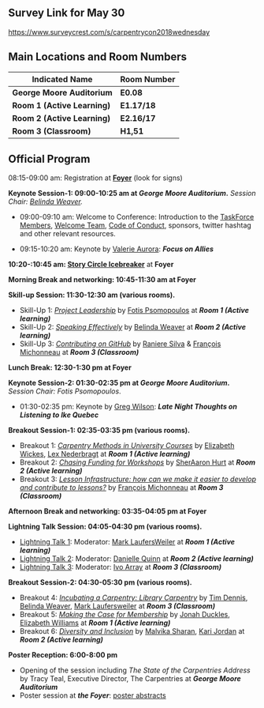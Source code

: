 ## Survey Link for May 30

https://www.surveycrest.com/s/carpentrycon2018wednesday

## Main Locations and Room Numbers

Indicated Name|Room Number
--|--
**George Moore Auditorium**|**E0.08**
**Room 1 (Active Learning)**|**E1.17/18**
**Room 2 (Active Learning)**|**E2.16/17**
**Room 3 (Classroom)**|**H1,51**

## Official Program

08:15-09:00 am: Registration at **[Foyer](https://goo.gl/maps/xpnddSdsZ8n)** (look for signs)

**Keynote Session-1: 09:00-10:25 am at _George Moore Auditorium_.** *Session Chair: [Belinda Weaver](https://github.com/carpentries/carpentrycon/blob/master/ShortBio/SessionChairs/BelindaWeaver-bio.md).*

- 09:00-09:10 am: Welcome to Conference: Introduction to the [TaskForce Members](https://github.com/carpentries/carpentrycon/tree/master/ShortBio/TaskForce), [Welcome Team](https://github.com/carpentries/carpentrycon/blob/master/Welcome_Team.md), [Code of Conduct](https://docs.carpentries.org/topic_folders/policies/code-of-conduct.html), sponsors, twitter hashtag and other relevant resources.

- 09:15-10:20 am:	Keynote by [Valerie Aurora](https://github.com/carpentries/carpentrycon/blob/master/ShortBio/Speakers/ValerieAurora-bio.md): **_Focus on Allies_**

**10:20-:10:45 am: [Story Circle Icebreaker](https://github.com/carpentries/carpentrycon/blob/master/Sessions/2018-05-30/00-Icebreaker-Story-Circles.md)** at **Foyer**

**Morning Break and networking: 10:45-11:30 am at Foyer**

**Skill-up Session: 11:30-12:30 am (various rooms).**

- Skill-Up 1: [_Project Leadership_](https://github.com/carpentries/carpentrycon/tree/master/Sessions/2018-05-30/01-Skill-Up-1-Project-Leadership) by [Fotis Psomopoulos](https://github.com/carpentries/carpentrycon/blob/master/ShortBio/SessionChairs/FotisPsomopoulos-bio.md) at **_Room 1 (Active learning)_**
- Skill-Up 2: [_Speaking Effectively_](https://github.com/carpentries/carpentrycon/tree/master/Sessions/2018-05-30/02-Skill-Up-2-Speaking-Effectively) by [Belinda Weaver](https://github.com/carpentries/carpentrycon/blob/master/ShortBio/SessionChairs/BelindaWeaver-bio.md) at **_Room 2 (Active learning)_**
- Skill-Up 3: [_Contributing on GitHub_](https://github.com/carpentries/carpentrycon/tree/master/Sessions/2018-05-30/03-Skill-Up-3-Contributing-On-GitHub) by [Raniere Silva](https://github.com/carpentries/carpentrycon/blob/master/ShortBio/SessionChairs/RaniereSilva-bio.md) & [François Michonneau](https://github.com/carpentries/carpentrycon/blob/master/ShortBio/SessionChairs/FrancoisMichonneau.md) at **_Room 3 (Classroom)_**

**Lunch Break: 12:30-1:30 pm at Foyer**

**Keynote Session-2: 01:30-02:35 pm at _George Moore Auditorium_.** *Session Chair: Fotis Psomopoulos*.

- 01:30-02:35 pm: Keynote by [Greg Wilson](https://github.com/carpentries/carpentrycon/blob/master/ShortBio/Speakers/GregWilson-bio.md): **_Late Night Thoughts on Listening to Ike Quebec_**

**Breakout Session-1: 02:35-03:35 pm (various rooms).**

- Breakout 1: [_Carpentry Methods in University Courses_](https://github.com/carpentries/carpentrycon/tree/master/Sessions/2018-05-30/04-Breakout-1-Carpentry-Methods-In-University-Courses) by [Elizabeth Wickes](), [Lex Nederbragt](https://github.com/carpentries/carpentrycon/blob/master/ShortBio/SessionChairs/LexNederbragt-bio.md) at **_Room 1 (Active learning)_**
- Breakout 2: [_Chasing Funding for Workshops_](https://github.com/carpentries/carpentrycon/tree/master/Sessions/2018-05-30/05-Breakout-2-Chasing-Funding-For-Workshops) by [SherAaron Hurt](https://github.com/carpentries/carpentrycon/blob/master/ShortBio/TaskForce/SherAaronHurt-bio.md) at **_Room 2 (Active learning)_**
- Breakout 3: [_Lesson Infrastructure: how can we make it easier to develop and contribute to lessons?_](https://github.com/carpentries/carpentrycon/tree/master/Sessions/2018-05-30/06-Breakout-3-Lesson-Infrastructure) by [François Michonneau](https://github.com/carpentries/carpentrycon/blob/master/ShortBio/SessionChairs/FrancoisMichonneau.md) at **_Room 3 (Classroom)_**

**Afternoon Break and networking: 03:35-04:05 pm at Foyer**

**Lightning Talk Session: 04:05-04:30 pm (various rooms).**

- [Lightning Talk 1](https://github.com/carpentries/carpentrycon/tree/master/Sessions/2018-05-30/07-Lightning-Talks-Session-1):	Moderator: [Mark LaufersWeiler](https://github.com/carpentries/carpentrycon/blob/master/ShortBio/TaskForce/MarkLaufersweiler-bio.md) at **_Room 1 (Active learning)_**
- [Lightning Talk 2](https://github.com/carpentries/carpentrycon/tree/master/Sessions/2018-05-30/08-Lightning-Talks-Session-2):	Moderator: [Danielle Quinn](https://github.com/carpentries/carpentrycon/blob/master/ShortBio/TaskForce/DanielleQuinn-bio.md) at **_Room 2 (Active learning)_**
- [Lightning Talk 3](https://github.com/carpentries/carpentrycon/tree/master/Sessions/2018-05-30/09-Lightning-Talks-Session-3):	Moderator: [Ivo Array](https://github.com/carpentries/carpentrycon/blob/master/ShortBio/TaskForce/IvoArrey-bio.md) at **_Room 3 (Classroom)_**

**Breakout Session-2: 04:30-05:30 pm (various rooms).**

- Breakout 4: [_Incubating a Carpentry: Library Carpentry_](https://github.com/carpentries/carpentrycon/tree/master/Sessions/2018-05-30/10-Breakout-4-Incubating-A-Carpentry) by [Tim Dennis](), [Belinda Weaver](https://github.com/carpentries/carpentrycon/blob/master/ShortBio/SessionChairs/BelindaWeaver-bio.md), [Mark Laufersweiler](https://github.com/carpentries/carpentrycon/blob/master/ShortBio/TaskForce/MarkLaufersweiler-bio.md) at **_Room 3 (Classroom)_**
- Breakout 5: [_Making the Case for Membership_](https://github.com/carpentries/carpentrycon/tree/master/Sessions/2018-05-30/11-Breakout-5-Making-The-Case-For-Membership) by [Jonah Duckles](), [Elizabeth Williams]() at **_Room 1 (Active learning)_**
- Breakout 6: [_Diversity and Inclusion_](https://github.com/carpentries/carpentrycon/tree/master/Sessions/2018-05-30/12-Breakout-6-Diversity-And-Inclusion) by [Malvika Sharan](https://github.com/carpentries/carpentrycon/blob/master/ShortBio/SessionChairs/MalvikaSharan-Bio.md), [Kari Jordan](https://github.com/carpentries/carpentrycon/blob/master/ShortBio/SessionChairs/KariLJordan-bio.md) at **_Room 2 (Active learning)_**

**Poster Reception: 6:00-8:00 pm**

- Opening of the session including _The State of the Carpentries Address_ by Tracy Teal, Executive Director, The Carpentries at **_George Moore Auditorium_**
- Poster session at **_the Foyer_**: [poster abstracts](https://github.com/carpentries/carpentrycon/tree/master/Sessions/2018-05-30/13-Poster_Session)
